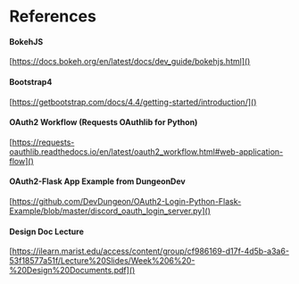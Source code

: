 # References

#### BokehJS
[https://docs.bokeh.org/en/latest/docs/dev_guide/bokehjs.html]()
  
#### Bootstrap4
[https://getbootstrap.com/docs/4.4/getting-started/introduction/]()

#### OAuth2 Workflow (Requests OAuthlib for Python)
[https://requests-oauthlib.readthedocs.io/en/latest/oauth2_workflow.html#web-application-flow]()

#### OAuth2-Flask App Example from DungeonDev
[https://github.com/DevDungeon/OAuth2-Login-Python-Flask-Example/blob/master/discord_oauth_login_server.py]()

#### Design Doc Lecture
[https://ilearn.marist.edu/access/content/group/cf986169-d17f-4d5b-a3a6-53f18577a51f/Lecture%20Slides/Week%206%20-%20Design%20Documents.pdf]()


